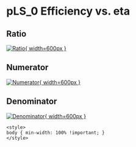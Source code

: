 # pLS_0 Efficiency vs. eta

## Ratio

[![Ratio](../mtv/var/pLS_0_eff_eta.png){ width=600px }](../mtv/var/pLS_0_eff_eta.pdf)

## Numerator

[![Numerator](../mtv/num/pLS_0_eff_eta_num.png){ width=600px }](../mtv/num/pLS_0_eff_eta_num.pdf)

## Denominator

[![Denominator](../mtv/den/pLS_0_eff_eta_den.png){ width=600px }](../mtv/den/pLS_0_eff_eta_den.pdf)


``` {=html}
<style>
body { min-width: 100% !important; }
</style>
```
